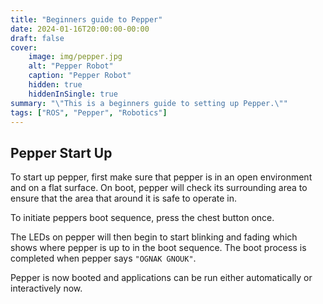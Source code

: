 ```yaml
---
title: "Beginners guide to Pepper"
date: 2024-01-16T20:00:00-00:00
draft: false
cover:
    image: img/pepper.jpg
    alt: "Pepper Robot"
    caption: "Pepper Robot"
    hidden: true
    hiddenInSingle: true
summary: "\"This is a beginners guide to setting up Pepper.\""
tags: ["ROS", "Pepper", "Robotics"]
---
```


## Pepper Start Up

To start up pepper, first make sure that pepper is in an open environment and on a flat surface.
On boot, pepper will check its surrounding area to ensure that the area that around it is safe to operate in.

To initiate peppers boot sequence, press the chest button once.

The LEDs on pepper will then begin to start blinking and fading which shows where pepper is up to in the boot sequence.
The boot process is completed when pepper says `"OGNAK GNOUK"`.

Pepper is now booted and applications can be run either automatically or interactively now.
